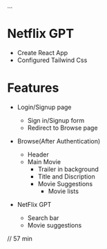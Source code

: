 ...

# Netflix GPT

- Create React App
- Configured Tailwind Css

# Features
- Login/Signup page
    - Sign in/Signup form
    - Redirect to Browse page
- Browse(After Authentication)
    - Header
    - Main Movie
        - Trailer in background
        - Title and Discription
        - Movie Suggestions
            - Movie lists

- NetFlix GPT
    - Search bar
    - Movie suggestions

// 57 min
